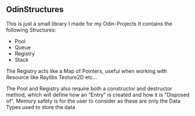 ## OdinStructures

This is just a small library I made for my Odin-Projects
It contains the following Structures:
  - Pool
  - Queue
  - Registry
  - Stack

The Registry acts like a Map of Pointers, useful when working with Resource like Raylibs Texture2D etc...

The Pool and Registry also require both a constructor and destructor method, which will define how an "Entry" is created and how it is "Disposed of". Memory safety is for the user to consider as these are only the Data Types used to store the data
